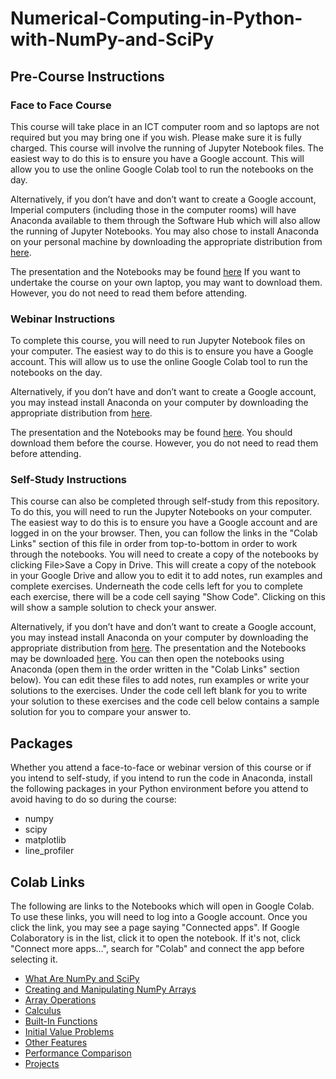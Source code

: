 # Numerical-Computing-in-Python-with-NumPy-and-SciPy

## Pre-Course Instructions

### Face to Face Course

This course will take place in an ICT computer room and so laptops are not required but you may bring one if you wish. Please make sure it is fully charged. This course will involve the running of Jupyter Notebook files. The easiest way to do this is to ensure you have a Google account. This will allow you to use the online Google Colab tool to run the notebooks on the day.

Alternatively, if you don’t have and don’t want to create a Google account, Imperial computers (including those in the computer rooms) will have Anaconda available to them through the Software Hub which will also allow the running of Jupyter Notebooks. You may also chose to install Anaconda on your personal machine by downloading the appropriate distribution from [here](https://www.anaconda.com/distribution/).

The presentation and the Notebooks may be found [here](https://github.com/coolernato/Numerical-Computing-in-Python-with-NumPy-and-SciPy/archive/master.zip) If you want to undertake the course on your own laptop, you may want to download them. However, you do not need to read them before attending.

### Webinar Instructions

To complete this course, you will need to run Jupyter Notebook files on your computer. The easiest way to do this is to ensure you have a Google account. This will allow us to use the online Google Colab tool to run the notebooks on the day.

Alternatively, if you don’t have and don’t want to create a Google account, you may instead install Anaconda on your computer by downloading the appropriate distribution from [here](https://www.anaconda.com/distribution/).

The presentation and the Notebooks may be found [here](https://github.com/coolernato/Numerical-Computing-in-Python-with-NumPy-and-SciPy/archive/master.zip). You should download them before the course. However, you do not need to read them before attending.

### Self-Study Instructions

This course can also be completed through self-study from this repository. To do this, you will need to run the Jupyter Notebooks on your computer. The easiest way to do this is to ensure you have a Google account and are logged in on the your browser. Then, you can follow the links in the "Colab Links" section of this file in order from top-to-bottom in order to work through the notebooks. You will need to create a copy of the notebooks by clicking File>Save a Copy in Drive. This will create a copy of the notebook in your Google Drive and allow you to edit it to add notes, run examples and complete exercises. Underneath the code cells left for you to complete each exercise, there will be a code cell saying "Show Code". Clicking on this will show a sample solution to check your answer.

Alternatively, if you don’t have and don’t want to create a Google account, you may instead install Anaconda on your computer by downloading the appropriate distribution from [here](https://www.anaconda.com/distribution/). The presentation and the Notebooks may be downloaded [here](https://github.com/coolernato/Numerical-Computing-in-Python-with-NumPy-and-SciPy/archive/master.zip). You can then open the notebooks using Anaconda (open them in the order written in the "Colab Links" section below). You can edit these files to add notes, run examples or write your solutions to the exercises. Under the code cell left blank for you to write your solution to these exercises and the code cell below contains a sample solution for you to compare your answer to.

## Packages

Whether you attend a face-to-face or webinar version of this course or if you intend to self-study, if you intend to run the code in Anaconda, install the following packages in your Python environment before you attend to avoid having to do so during the course:

* numpy
* scipy
* matplotlib
* line_profiler

## Colab Links

The following are links to the Notebooks which will open in Google Colab. To use these links, you will need to log into a Google account. Once you click the link, you may see a page saying "Connected apps". If Google Colaboratory is in the list, click it to open the notebook. If it's not, click "Connect more apps...", search for "Colab" and connect the app before selecting it.

* [What Are NumPy and SciPy](<https://colab.research.google.com/github/coolernato/Numerical-Computing-in-Python-with-NumPy-and-SciPy/blob/master/What are NumPy and SciPy.ipynb>)
* [Creating and Manipulating NumPy Arrays](<https://colab.research.google.com/github/coolernato/Numerical-Computing-in-Python-with-NumPy-and-SciPy/blob/master/Creating and Manipulating NumPy Arrays.ipynb>)
* [Array Operations](<https://colab.research.google.com/github/coolernato/Numerical-Computing-in-Python-with-NumPy-and-SciPy/blob/master/Array Operations.ipynb>)
* [Calculus](<https://colab.research.google.com/github/coolernato/Numerical-Computing-in-Python-with-NumPy-and-SciPy/blob/master/Calculus.ipynb>)
* [Built-In Functions](<https://colab.research.google.com/github/coolernato/Numerical-Computing-in-Python-with-NumPy-and-SciPy/blob/master/Built-In Functions.ipynb>)
* [Initial Value Problems](<https://colab.research.google.com/github/coolernato/Numerical-Computing-in-Python-with-NumPy-and-SciPy/blob/master/Initial Value Problems.ipynb>)
* [Other Features](<https://colab.research.google.com/github/coolernato/Numerical-Computing-in-Python-with-NumPy-and-SciPy/blob/master/Other Features.ipynb>)
* [Performance Comparison](<https://colab.research.google.com/github/coolernato/Numerical-Computing-in-Python-with-NumPy-and-SciPy/blob/master/Performance Comparison.ipynb>)
* [Projects](<https://colab.research.google.com/github/coolernato/Numerical-Computing-in-Python-with-NumPy-and-SciPy/blob/master/Projects.ipynb>)


